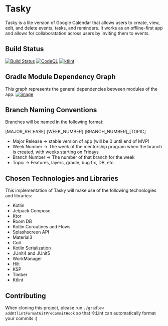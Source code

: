 # Tasky
Tasky is a lite version of Google Calendar that allows users to create, view, edit, and delete events, tasks, and reminders. It works as an offline-first app and allows for collaboratation across users by inviting them to events.

## Build Status
[![Build Status](https://app.bitrise.io/app/9d0e7ce1-df31-499b-9a23-7bcfb7c7d688/status.svg?token=qDqFmwjMOhEluPAexsnASw)](https://app.bitrise.io/app/9d0e7ce1-df31-499b-9a23-7bcfb7c7d688)
[![CodeQL](https://github.com/evanadwyer-pronoid-software/Tasky/actions/workflows/github-code-scanning/codeql/badge.svg)](https://github.com/evanadwyer-pronoid-software/Tasky/actions/workflows/github-code-scanning/codeql)
[![ktlint](https://img.shields.io/badge/ktlint%20code--style-%E2%9D%A4-FF4081)](https://pinterest.github.io/ktlint/)

## Gradle Module Dependency Graph
This graph represents the general dependencies between modules of the app.
[![image](https://github.com/evanadwyer-pronoid-software/Tasky/assets/170752499/b2f0fcf2-7230-4e71-a3fa-732f7ded67d4)](https://miro.com/app/board/uXjVKAumJ6s=/)

## Branch Naming Conventions
Branches will be named in the following format:

[MAJOR_RELEASE].[WEEK_NUMBER].[BRANCH_NUMBER]_[TOPIC]
* Major Release -> stable version of app (will be 0 until end of MVP)
* Week Number -> The week of the mentorship program when the branch is created, with weeks starting on Fridays
* Branch Number -> The number of that branch for the week
* Topic -> Features, layers, gradle, bug fix, DB, etc.

## Chosen Technologies and Libraries
This implementation of Tasky will make use of the following technologies and libraries:
* Kotlin
* Jetpack Compose
* Ktor
* Room DB
* Kotlin Coroutines and Flows
* Splashscreen API
* Material3
* Coil
* Kotlin Serialization
* JUnit4 and JUnit5
* WorkManager
* Hilt
* KSP
* Timber
* Ktlint

## Contributing
When cloning this project, please run `./gradlew addKtlintFormatGitPreCommitHook` so that KtLint can automatically format your commits :)
